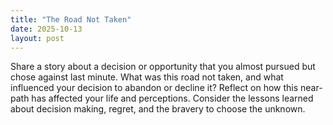 ```yaml
---
title: "The Road Not Taken"
date: 2025-10-13
layout: post
---
```


Share a story about a decision or opportunity that you almost pursued but chose against last minute. What was this road not taken, and what influenced your decision to abandon or decline it? Reflect on how this near-path has affected your life and perceptions. Consider the lessons learned about decision making, regret, and the bravery to choose the unknown.
